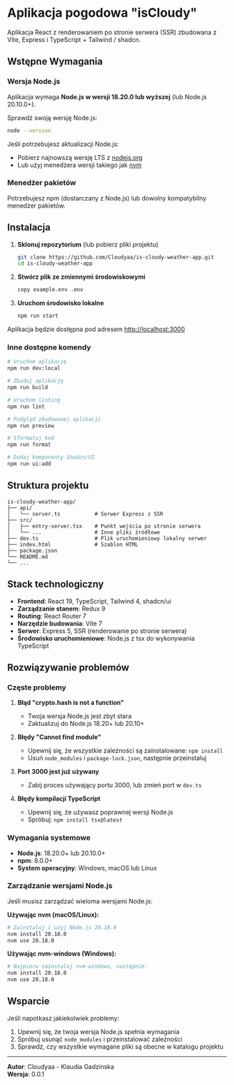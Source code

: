 # Aplikacja pogodowa "isCloudy"

Aplikacja React z renderowaniem po stronie serwera (SSR) zbudowana z Vite, Express i TypeScript + Tailwind / shadcn.

## Wstępne Wymagania

### Wersja Node.js

Aplikacja wymaga **Node.js w wersji 18.20.0 lub wyższej** (lub Node.js 20.10.0+).

Sprawdź swoją wersję Node.js:

```bash
node --version
```

Jeśli potrzebujesz aktualizacji Node.js:

- Pobierz najnowszą wersję LTS z [nodejs.org](https://nodejs.org/)
- Lub użyj menedżera wersji takiego jak [nvm](https://github.com/nvm-sh/nvm)

### Menedżer pakietów

Potrzebujesz npm (dostarczany z Node.js) lub dowolny kompatybilny menedżer pakietów.

## Instalacja

1. **Sklonuj repozytorium** (lub pobierz pliki projektu)

   ```bash
   git clone https://github.com/Cloudyaa/is-cloudy-weather-app.git
   cd is-cloudy-weather-app
   ```

2. **Stwórz plik ze zmiennymi środowiskowymi**

   ```bash
   copy example.env .env
   ```
   
3. **Uruchom środowisko lokalne**

   ```bash
   npm run start
   ```

Aplikacja będzie dostępna pod adresem [http://localhost:3000](http://localhost:3000)

### Inne dostępne komendy

```bash
# Uruchom aplikację
npm run dev:local

# Zbuduj aplikację
npm run build

# Uruchom linting
npm run lint

# Podgląd zbudowanej aplikacji
npm run preview

# Sformatuj kod
npm run format

# Dodaj komponenty Shadcn/UI
npm run ui:add
```

## Struktura projektu

```
is-cloudy-weather-app/
├── api/
│   └── server.ts           # Serwer Express z SSR
├── src/
│   ├── entry-server.tsx    # Punkt wejścia po stronie serwera
│   └── ...                 # Inne pliki źródłowe
├── dev.ts                  # Plik uruchomieniowy lokalny serwer
├── index.html              # Szablon HTML
├── package.json
└── README.md
└── ...
```

## Stack technologiczny

- **Frontend**: React 19, TypeScript, Tailwind 4, shadcn/ui
- **Zarządzanie stanem**: Redux 9
- **Routing**: React Router 7
- **Narzędzie budowania**: Vite 7
- **Serwer**: Express 5, SSR (renderowanie po stronie serwera)
- **Środowisko uruchomieniowe**: Node.js z tsx do wykonywania TypeScript

## Rozwiązywanie problemów

### Częste problemy

1. **Błąd "crypto.hash is not a function"**
   - Twoja wersja Node.js jest zbyt stara
   - Zaktualizuj do Node.js 18.20+ lub 20.10+

2. **Błędy "Cannot find module"**
   - Upewnij się, że wszystkie zależności są zainstalowane: `npm install`
   - Usuń `node_modules` i `package-lock.json`, następnie przeinstaluj

3. **Port 3000 jest już używany**
   - Zabij proces używający portu 3000, lub zmień port w `dev.ts`

4. **Błędy kompilacji TypeScript**
   - Upewnij się, że używasz poprawnej wersji Node.js
   - Spróbuj: `npm install tsx@latest`

### Wymagania systemowe

- **Node.js**: 18.20.0+ lub 20.10.0+
- **npm**: 8.0.0+
- **System operacyjny**: Windows, macOS lub Linux

### Zarządzanie wersjami Node.js

Jeśli musisz zarządzać wieloma wersjami Node.js:

**Używając nvm (macOS/Linux):**

```bash
# Zainstaluj i użyj Node.js 20.18.0
nvm install 20.18.0
nvm use 20.18.0
```

**Używając nvm-windows (Windows):**

```bash
# Najpierw zainstaluj nvm-windows, następnie:
nvm install 20.18.0
nvm use 20.18.0
```

## Wsparcie

Jeśli napotkasz jakiekolwiek problemy:

1. Upewnij się, że twoja wersja Node.js spełnia wymagania
2. Spróbuj usunąć `node_modules` i przeinstalować zależności
3. Sprawdź, czy wszystkie wymagane pliki są obecne w katalogu projektu

---

**Autor**: Cloudyaa - Klaudia Gadzinska  
**Wersja**: 0.0.1

